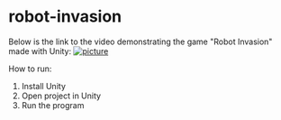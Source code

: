 # robot-invasion

Below is the link to the video demonstrating the game "Robot Invasion" made with Unity:
[![picture](readme-img/1.png)](https://www.youtube.com/watch?v=nXmz0YDoTuI)

How to run:
1. Install Unity
2. Open project in Unity
3. Run the program

